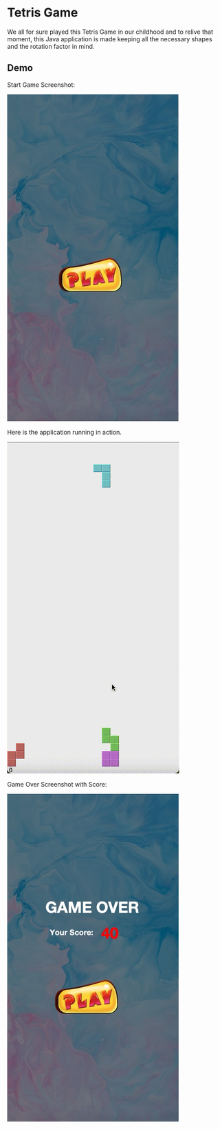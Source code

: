 
# Tetris Game

We all for sure played this Tetris Game in our childhood and to relive that moment, this Java application
is made keeping all the necessary shapes and the rotation factor in mind.


## Demo

Start Game Screenshot:

![App Screenshot](https://raw.githubusercontent.com/manojma/Tetris/main/nbproject/private/Start%20Game.jpg?text=App+Screenshot+Here)


Here is the application running in action.

![App Screenshot](https://raw.githubusercontent.com/manojma/Tetris/main/nbproject/private/Tetris.gif?text=App+Screenshot+Here)


Game Over Screenshot with Score:

![App Screenshot](https://raw.githubusercontent.com/manojma/Tetris/main/nbproject/private/Game%20Over.jpg?text=App+Screenshot+Here)

